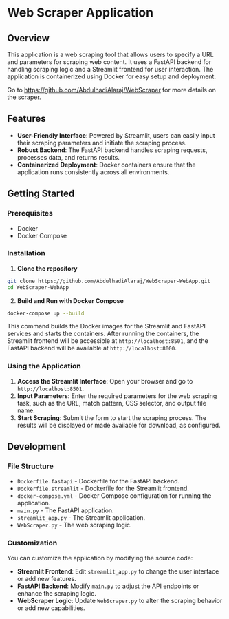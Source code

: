 # Web Scraper Application

## Overview

This application is a web scraping tool that allows users to specify a URL and parameters for scraping web content. It uses a FastAPI backend for handling scraping logic and a Streamlit frontend for user interaction. The application is containerized using Docker for easy setup and deployment. 

Go to https://github.com/AbdulhadiAlaraj/WebScraper for more details on the scraper.

## Features

- **User-Friendly Interface**: Powered by Streamlit, users can easily input their scraping parameters and initiate the scraping process.
- **Robust Backend**: The FastAPI backend handles scraping requests, processes data, and returns results.
- **Containerized Deployment**: Docker containers ensure that the application runs consistently across all environments.

## Getting Started

### Prerequisites

- Docker
- Docker Compose

### Installation

1. **Clone the repository**
``` bash
git clone https://github.com/AbdulhadiAlaraj/WebScraper-WebApp.git
cd WebScraper-WebApp
```
2. **Build and Run with Docker Compose**
``` bash
docker-compose up --build
```


This command builds the Docker images for the Streamlit and FastAPI services and starts the containers. After running the containers, the Streamlit frontend will be accessible at `http://localhost:8501`, and the FastAPI backend will be available at `http://localhost:8000`.

### Using the Application

1. **Access the Streamlit Interface**: Open your browser and go to `http://localhost:8501`.
2. **Input Parameters**: Enter the required parameters for the web scraping task, such as the URL, match pattern, CSS selector, and output file name.
3. **Start Scraping**: Submit the form to start the scraping process. The results will be displayed or made available for download, as configured.

## Development

### File Structure

- `Dockerfile.fastapi` - Dockerfile for the FastAPI backend.
- `Dockerfile.streamlit` - Dockerfile for the Streamlit frontend.
- `docker-compose.yml` - Docker Compose configuration for running the application.
- `main.py` - The FastAPI application.
- `streamlit_app.py` - The Streamlit application.
- `WebScraper.py` - The web scraping logic.

### Customization

You can customize the application by modifying the source code:

- **Streamlit Frontend**: Edit `streamlit_app.py` to change the user interface or add new features.
- **FastAPI Backend**: Modify `main.py` to adjust the API endpoints or enhance the scraping logic.
- **WebScraper Logic**: Update `WebScraper.py` to alter the scraping behavior or add new capabilities.
